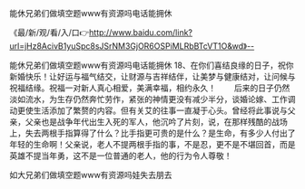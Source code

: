能休兄弟们做填空题www有资源吗电话能拥休

《最/新/观/看/入/口👉http://www.baidu.com/link?url=jHz8AcivB1yuSpc8sJSrNM3GjOR6OSPiMLRbBTcVT1O&wd》--

能休兄弟们做填空题www有资源吗电话能拥休	18、在你们喜结良缘的日子，祝你新婚快乐！让好运与福气结交，让财源与吉祥结伴，让美梦与健康结对，让问候与祝福结缘。祝福一对新人真心相爱，美满幸福，相约永久！
　　后来的日子仍然淡如流水，为生存仍然奔忙劳作，紧张的神情更没有减少半分，谈婚论嫁、工作调动更使生活添加了繁赘的内容。但有关艾的往事一直凝于心头。曾经将此事说与父亲，父亲也是战争年代出生入死的军人，他沉吟了片刻，说，在那样残酷的战场上，失去两根手指算得了什么？比手指更可贵的是什么？是生命，有多少人付出了年轻的生命啊！父亲说，老人不提两根手指的事，不是忍，更不是不堪回首，而是英雄不提当年勇，这不是一位普通的老人，他的行为令人尊敬！





如大兄弟们做填空题www有资源吗娃失去朋去
